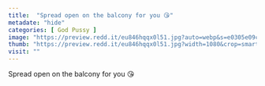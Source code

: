 ```yaml
---
title:  "Spread open on the balcony for you 😘"
metadate: "hide"
categories: [ God Pussy ]
image: "https://preview.redd.it/eu846hqqx0l51.jpg?auto=webp&s=e0305e09c2c554e6cea812601b072a761b287b9c"
thumb: "https://preview.redd.it/eu846hqqx0l51.jpg?width=1080&crop=smart&auto=webp&s=3418680c83bb359d12aa0580bf70b18453a5cc0f"
visit: ""
---
```

Spread open on the balcony for you 😘
